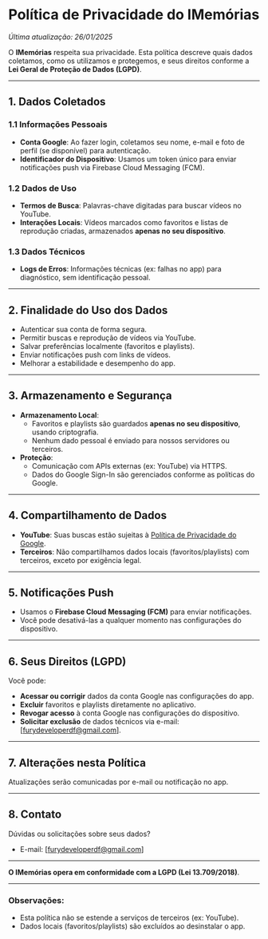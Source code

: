 # **Política de Privacidade do IMemórias**  
*Última atualização: 26/01/2025*  

O **IMemórias** respeita sua privacidade. Esta política descreve quais dados coletamos, como os utilizamos e protegemos, e seus direitos conforme a **Lei Geral de Proteção de Dados (LGPD)**.  

---

## **1. Dados Coletados**  
### **1.1 Informações Pessoais**  
- **Conta Google**: Ao fazer login, coletamos seu nome, e-mail e foto de perfil (se disponível) para autenticação.  
- **Identificador do Dispositivo**: Usamos um token único para enviar notificações push via Firebase Cloud Messaging (FCM).  

### **1.2 Dados de Uso**  
- **Termos de Busca**: Palavras-chave digitadas para buscar vídeos no YouTube.  
- **Interações Locais**: Vídeos marcados como favoritos e listas de reprodução criadas, armazenados **apenas no seu dispositivo**.  

### **1.3 Dados Técnicos**  
- **Logs de Erros**: Informações técnicas (ex: falhas no app) para diagnóstico, sem identificação pessoal.  

---

## **2. Finalidade do Uso dos Dados**  
- Autenticar sua conta de forma segura.  
- Permitir buscas e reprodução de vídeos via YouTube.  
- Salvar preferências localmente (favoritos e playlists).  
- Enviar notificações push com links de vídeos.  
- Melhorar a estabilidade e desempenho do app.  

---

## **3. Armazenamento e Segurança**  
- **Armazenamento Local**:  
  - Favoritos e playlists são guardados **apenas no seu dispositivo**, usando criptografia.  
  - Nenhum dado pessoal é enviado para nossos servidores ou terceiros.  
- **Proteção**:  
  - Comunicação com APIs externas (ex: YouTube) via HTTPS.  
  - Dados do Google Sign-In são gerenciados conforme as políticas do Google.  

---

## **4. Compartilhamento de Dados**  
- **YouTube**: Suas buscas estão sujeitas à [Política de Privacidade do Google](https://policies.google.com/privacy).  
- **Terceiros**: Não compartilhamos dados locais (favoritos/playlists) com terceiros, exceto por exigência legal.  

---

## **5. Notificações Push**  
- Usamos o **Firebase Cloud Messaging (FCM)** para enviar notificações.  
- Você pode desativá-las a qualquer momento nas configurações do dispositivo.  

---

## **6. Seus Direitos (LGPD)**  
Você pode:  
- **Acessar ou corrigir** dados da conta Google nas configurações do app.  
- **Excluir** favoritos e playlists diretamente no aplicativo.  
- **Revogar acesso** à conta Google nas configurações do dispositivo.  
- **Solicitar exclusão** de dados técnicos via e-mail: [furydeveloperdf@gmail.com].  

---

## **7. Alterações nesta Política**  
Atualizações serão comunicadas por e-mail ou notificação no app.  

---

## **8. Contato**  
Dúvidas ou solicitações sobre seus dados?  
- E-mail: [furydeveloperdf@gmail.com]  

---

**O IMemórias opera em conformidade com a LGPD (Lei 13.709/2018)**.  

---

### **Observações:**  
- Esta política não se estende a serviços de terceiros (ex: YouTube).  
- Dados locais (favoritos/playlists) são excluídos ao desinstalar o app.